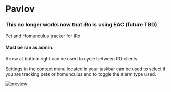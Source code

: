 # Pavlov
### This no longer works now that iRo is using EAC (future TBD)
Pet and Homunculus tracker for iRo

#### Must be ran as admin.

Arrow at bottom right can be used to cycle between RO clients.

Settings in the context menu located in your taskbar can be used to select if you are tracking pets or homunculus and to toggle the alarm type used.

![preview](https://raw.githubusercontent.com/miatribe/pavlov/master/PavlovPreview2.png)

